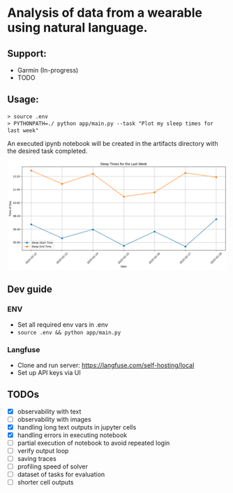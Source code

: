 # Analysis of data from a wearable using natural language.

## Support:

- Garmin (In-progress)
- TODO

## Usage:

```
> source .env
> PYTHONPATH=./ python app/main.py --task "Plot my sleep times for last week"
```

An executed ipynb notebook will be created in the artifacts directory with the desired task completed.

![Generated plot](example.png)

## Dev guide

### ENV

- Set all required env vars in .env
- `source .env && python app/main.py`

### Langfuse

- Clone and run server: https://langfuse.com/self-hosting/local
- Set up API keys via UI

## TODOs

- [x] observability with text
- [ ] observability with images
- [x] handling long text outputs in jupyter cells
- [x] handling errors in executing notebook
- [ ] partial execution of notebook to avoid repeated login
- [ ] verify output loop
- [ ] saving traces
- [ ] profiling speed of solver
- [ ] dataset of tasks for evaluation
- [ ] shorter cell outputs
